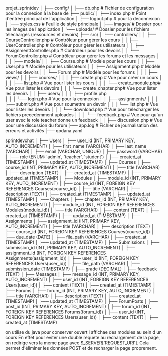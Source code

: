 projet_sprintdev
│
├── config/
│   ├── db.php                   # Fichier de configuration pour la connexion à la base de
├── public/
│   ├── index.php                # Point d'entrée principal de l'application
│   ├── logout.php               # pour la deconnexion
│   ├── styles.css               # Feuille de style principale
│   ├── images/                  # Dossier pour les images de l'application
│   └── uploads/                 # Dossier pour les fichiers téléchargés (ressources et devoirs)
├── src/
│   ├── controllers/
│   │   ├── CourseController.php # Contrôleur pour gérer les cours
│   │   ├── UserController.php   # Contrôleur pour gérer les utilisateurs
│   │   ├── AssignmentController.php # Contrôleur pour les devoirs
│   │   └── ForumController.php  # Contrôleur pour gérer les forums et les messages
│   │
│   ├── models/
│   │   ├── Course.php           # Modèle pour les cours
│   │   ├── User.php             # Modèle pour les utilisateurs
│   │   ├── Assignment.php       # Modèle pour les devoirs
│   │   └── Forum.php            # Modèle pour les forums
│   │
│   ├── views/
│   │   ├── courses/
│   │   │   ├── create.php       # Vue pour créer un cours
│   │   │   ├── list.php         # Vue pour lister les cours
│   │   │   └── create_module.php# Vue pour lister les devoirs
│   │   │   └── create_chapter.php# Vue pour lister les devoirs
│   │   ├── users/
│   │   │   ├── profile.php      	 
│   │   │   └── login.php        # Vue pour la connexion
│   │   ├── assignments/
│   │   │   ├── submit.php       # Vue pour soumettre un devoir
│   │   │   └── list.php         # Vue pour lister les devoirs
│   │   │   └── download.php     # Vue pour telecharger les fichiers precedemment uploades
│   │   │   └── feedback.php     # Vue pour qu'un user avec le role teacher donne un feedback
│   │   ├── discussion.php       # Vue pour une discussion du forum
├── app.log                      # Fichier de journalisation des erreurs et activités
├── qodana.yaml





sprintdevchat
│
├── Users
│   ├── user_id (INT, PRIMARY KEY, AUTO_INCREMENT)
│   ├── first_name (VARCHAR)
│   ├── last_name (VARCHAR)
│   ├── email (VARCHAR, UNIQUE)
│   ├── password (VARCHAR)
│   ├── role (ENUM: 'admin', 'teacher', 'student')
│   ├── created_at (TIMESTAMP)
│   ├── updated_at (TIMESTAMP)
│
├── Courses
│   ├── course_id (INT, PRIMARY KEY, AUTO_INCREMENT)
│   ├── title (VARCHAR)
│   ├── description (TEXT)
│   ├── created_at (TIMESTAMP)
│   ├── updated_at (TIMESTAMP)
│
├── Modules
│   ├── module_id (INT, PRIMARY KEY, AUTO_INCREMENT)
│   ├── course_id (INT, FOREIGN KEY REFERENCES Courses(course_id))
│   ├── title (VARCHAR)
│   ├── description (TEXT)
│   ├── created_at (TIMESTAMP)
│   ├── updated_at (TIMESTAMP)
│
├── Chapters
│   ├── chapter_id (INT, PRIMARY KEY, AUTO_INCREMENT)
│   ├── module_id (INT, FOREIGN KEY REFERENCES Modules(module_id))
│   ├── title (VARCHAR)
│   ├── content (TEXT)
│   ├── created_at (TIMESTAMP)
│   ├── updated_at (TIMESTAMP)
│
├── Assignments
│   ├── assignment_id (INT, PRIMARY KEY, AUTO_INCREMENT)
│   ├── title (VARCHAR)
│   ├── description (TEXT)
│   ├── course_id (INT, FOREIGN KEY REFERENCES Courses(course_id))
│   ├── due_date (DATE)
│   ├── file_path (VARCHAR)
│   ├── created_at (TIMESTAMP)
│   ├── updated_at (TIMESTAMP)
│
├── Submissions
│   ├── submission_id (INT, PRIMARY KEY, AUTO_INCREMENT)
│   ├── assignment_id (INT, FOREIGN KEY REFERENCES Assignments(assignment_id))
│   ├── user_id (INT, FOREIGN KEY REFERENCES Users(user_id))
│   ├── file_path (VARCHAR)
│   ├── submission_date (TIMESTAMP)
│   ├── grade (DECIMAL)
│   ├── feedback (TEXT)
│
├── Messages
│   ├── message_id (INT, PRIMARY KEY, AUTO_INCREMENT)
│   ├── user_id (INT, FOREIGN KEY REFERENCES Users(user_id))
│   ├── content (TEXT)
│   ├── created_at (TIMESTAMP)
│
├── Forums
│   ├── forum_id (INT, PRIMARY KEY, AUTO_INCREMENT)
│   ├── title (VARCHAR)
│   ├── description (TEXT)
│   ├── created_at (TIMESTAMP)
│   ├── updated_at (TIMESTAMP)
│
├── ForumPosts
│   ├── post_id (INT, PRIMARY KEY, AUTO_INCREMENT)
│   ├── forum_id (INT, FOREIGN KEY REFERENCES Forums(forum_id))
│   ├── user_id (INT, FOREIGN KEY REFERENCES Users(user_id))
│   ├── content (TEXT)
│   ├── created_at (TIMESTAMP)





on utilise du java pour conserver ouvert l affichae des modules au sein d un cours
En effet pour eviter une double requete au rechargement de la page, on redirige vers la meme page avec $_SERVER['REQUEST_URI'].
Cela permet d'éliminer les données POST et de recharger la page proprement.

